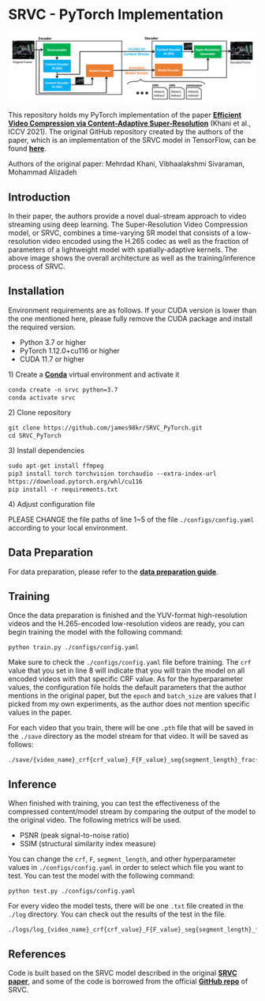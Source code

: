 # SRVC - PyTorch Implementation
<p align='center'>
<img width="1000" src="./docs/srvc_arch.png" />
</p>

This repository holds my PyTorch implementation of the paper [**Efficient Video Compression via Content-Adaptive Super-Resolution**](https://arxiv.org/abs/2104.02322) (Khani et al., ICCV 2021). The original GitHub repository created by the authors of the paper, which is an implementation of the SRVC model in TensorFlow, can be found [**here**](https://github.com/AdaptiveVC/SRVC). 

Authors of the original paper: Mehrdad Khani, Vibhaalakshmi Sivaraman, Mohammad Alizadeh

## Introduction
In their paper, the authors provide a novel dual-stream approach to video streaming using deep learning. The Super-Resolution Video Compression model, or SRVC, combines a time-varying SR model that consists of a low-resolution video encoded using the H.265 codec as well as the fraction of parameters of a lightweight model with spatially-adaptive kernels. The above image shows the overall architecture as well as the training/inference process of SRVC.  

## Installation
Environment requirements are as follows. If your CUDA version is lower than the one mentioned here, please fully remove the CUDA package and install the required version. 
* Python 3.7 or higher
* PyTorch 1.12.0+cu116 or higher
* CUDA 11.7 or higher

1\) Create a [**Conda**](https://conda.io/projects/conda/en/latest/user-guide/install/index.html) virtual environment and activate it
```
conda create -n srvc python=3.7
conda activate srvc
```
2\) Clone repository
```
git clone https://github.com/james98kr/SRVC_PyTorch.git
cd SRVC_PyTorch
```
3\) Install dependencies
```
sudo apt-get install ffmpeg
pip3 install torch torchvision torchaudio --extra-index-url https://download.pytorch.org/whl/cu116
pip install -r requirements.txt
```
4\) Adjust configuration file

PLEASE CHANGE the file paths of line 1~5 of the file ``./configs/config.yaml`` according to your local environment. 

## Data Preparation
For data preparation, please refer to the [**data preparation guide**](./video_processing/README.md).

## Training
Once the data preparation is finished and the YUV-format high-resolution videos and the H.265-encoded low-resolution videos are ready, you can begin training the model with the following command:

```
python train.py ./configs/config.yaml
```

Make sure to check the ``./configs/config.yaml`` file before training. The ``crf`` value that you set in line 8 will indicate that you will train the model on all encoded videos with that specific CRF value. As for the hyperparameter values, the configuration file holds the default parameters that the author mentions in the original paper, but the ``epoch`` and ``batch_size`` are values that I picked from my own experiments, as the author does not mention specific values in the paper. 

For each video that you train, there will be one ``.pth`` file that will be saved in the ``./save`` directory as the model stream for that video. It will be saved as follows:
```
./save/{video_name}_crf{crf_value}_F{F_value}_seg{segment_length}_frac{update_frac}_epoch{epoch}_batch{batch_size}.pth
```

## Inference
When finished with training, you can test the effectiveness of the compressed content/model stream by comparing the output of the model to the original video. The following metrics will be used.
* PSNR (peak signal-to-noise ratio)
* SSIM (structural similarity index measure)

You can change the ``crf``, ``F``, ``segment_length``, and other hyperparameter values in ``./configs/config.yaml`` in order to select which file you want to test. You can test the model with the following command:
```
python test.py ./configs/config.yaml
```
For every video the model tests, there will be one ``.txt`` file created in the ``./log`` directory. You can check out the results of the test in the file.
```
./logs/log_{video_name}_crf{crf_value}_F{F_value}_seg{segment_length}_frac{update_frac}_epoch{epoch}_batch{batch_size}.txt
```

## References
Code is built based on the SRVC model described in the original [**SRVC paper**](https://arxiv.org/abs/2104.02322), and some of the code is borrowed from the official [**GitHub repo**](https://github.com/AdaptiveVC/SRVC) of SRVC. 